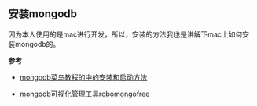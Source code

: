 ## 安装mongodb

因为本人使用的是mac进行开发，所以，安装的方法我也是讲解下mac上如何安装mongodb的。

**参考**

- [mongodb菜鸟教程的中的安装和启动方法](http://www.runoob.com/mongodb/mongodb-osx-install.html)

- [mongodb可视化管理工具robomongo](https://robomongo.org/)free
